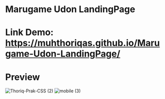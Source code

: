 # Marugame Udon LandingPage

# Link Demo: https://muhthoriqas.github.io/Marugame-Udon-LandingPage/

# Preview
![Thoriq-Prak-CSS (2)](https://user-images.githubusercontent.com/72277295/192794816-01eaffe6-7cd1-4cee-9850-7e56332d762b.png)
![mobile (3)](https://user-images.githubusercontent.com/72277295/192795313-4209b127-4a5e-418f-8a06-bfd6f6b2923f.png)
